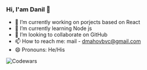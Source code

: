 ### Hi, I'am Danil 👋
- 🔭 I’m currently working on porjects based on React 
- 🌱 I’m currently learning Node js
- 👯 I’m looking to collaborate on GitHub
- 📫 How to reach me: mail - dmahovbvc@gmail.com
- 😄 Pronouns: He/His

![Codewars](https://github.r2v.ch/codewars?user=DanilBvc&stroke=%23BB432C)

